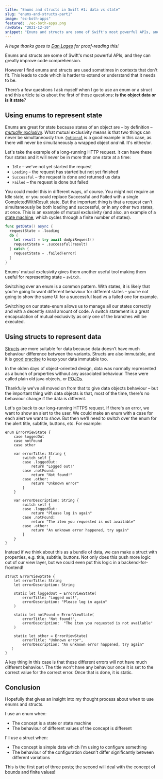 ```yaml
---
title: "Enums and structs in Swift #1: data vs state"
slug: "enums-and-structs-part1"
image: "ec-both-apps"
featured: ./ec-both-apps.png
rawDate: "2021-12-30"
snippet: "Enums and structs are some of Swift's most powerful APIs, and they can greatly improve code comprehension. But how do you decide which one to use?"
---
```


_A huge thanks goes to [Dan Lages](https://twitter.com/danlages1) for proof-reading this!_

Enums and structs are some of Swift's most powerful APIs, and they can greatly improve code comprehension.

However I find enums and structs are used sometimes in contexts that don't fit. This leads to code which is harder to extend or understand that it needs to be.

There’s a few questions I ask myself when I go to use an enum or a struct and this article talks about the first of those questions: **is the object data or is it state**?

## Using enums to represent state

Enums are great for state because states of an object are – by definition – *[mutually exclusive](https://en.wikipedia.org/wiki/Mutual_exclusivity)*. What mutual exclusivity means is that two things can never be simultaneously true. [`Optional`](https://docs.swift.org/swift-book/LanguageGuide/TheBasics.html#ID330) is a good example in this case, as there will never be simultaneously a wrapped object *and* nil. It's either/or.

Let's take the example of a long-running HTTP request. It can have these four states and it will never be in more than one state at a time:

- `Idle` – we've not yet started the request
- `Loading` – the request has started but not yet finished
- `Successful` – the request is done and returned us data
- `Failed` – the request is done but failed

You could model this in different ways, of course. You might not require an Idle state, or you could replace Successful and Failed with a single CompletedWithResult state. But the important thing is that a request can't simultaneously be both loading and successful, or in any other two states, at once. This is an example of mutual exclusivity (and also, an example of a [state machine](https://en.wikipedia.org/wiki/Finite-state_machine), which cycles through a finite number of states).

```swift
func getData() async {
  requestState = .loading
  do {
    let result = try await doApiRequest()
    requestState = .successful(result)
  } catch {
    requestState = .failed(error)
  }
}
```

Enums' mutual exclusivity gives them another useful tool making them useful for representing state – `switch`.

Switching over an enum is a common pattern. With states, it is likely that you're going to want different behaviour for different states – you're not going to show the same UI for a successful load vs a failed one for example.

Switching on our state-enum allows us to manage all our states correctly and with a decently small amount of code. A switch statement is a great encapsulation of mutual exclusivity as only one of the branches will be executed.

## Using structs to represent data

[Structs](https://docs.swift.org/swift-book/LanguageGuide/ClassesAndStructures.html) are more suitable for data because data doesn't have much behaviour difference between the variants. Structs are also immutable, and it is [good practise](https://redux.js.org/faq/immutable-data#what-are-the-benefits-of-immutability) to keep your data immutable too.

In the olden days of object-oriented design, data was normally represented as a bunch of properties without any associated behaviour. These were called plain old java objects, or [POJOs](https://www.geeksforgeeks.org/pojo-vs-java-beans/).

Thankfully we've all moved on from that to give data objects behaviour – but the important thing with data objects is that, most of the time, there's no behaviour change if the data is different.

Let's go back to our long-running HTTPS request. If there's an error, we want to show an alert to the user. We could make an enum with a case for each alert we want to show. But then we'll need to switch over the enum for the alert title, subtitle, buttons, etc. For example:

```
enum ErrorViewState {
    case loggedOut
    case notFound
    case other

    var errorTitle: String {
        switch self {
        case .loggedOut:
            return "Logged out!"
        case .notFound:
            return "Not found!"
        case .other:
            return "Unknown error"
        }
    }

    var errorDescription: String {
        switch self {
        case .loggedOut:
            return "Please log in again"
        case .notFound:
            return "The item you requested is not available"
        case .other:
            return "An unknown error happened, try again"
        }
    }
}
```

Instead if we think about this as a bundle of data, we can make a struct with properties, e.g. title, subtitle, buttons. Not only does this push more logic out of our view layer, but we could even put this logic in a backend-for-frontend!

```
struct ErrorViewState {
    let errorTitle: String
    let errorDescription: String

    static let loggedOut = ErrorViewState(
        errorTitle: "Logged out!",
        errorDescription: "Please log in again"
    )

    static let notFound = ErrorViewState(
        errorTitle: "Not found!",
        errorDescription:  "The item you requested is not available"
    )

    static let other = ErrorViewState(
        errorTitle: "Unknown error",
        errorDescription: "An unknown error happened, try again"
   )
}
```

A key thing in this case is that these different errors will not have much different behaviour. The title won't have any behaviour once it is set to the correct value for the correct error. Once that is done, it is static.

## Conclusion

Hopefully that gives an insight into my thought process about when to use enums and structs.

I use an enum when:
- The concept is a state or state machine
- The behaviour of different values of the concept is different

I'll use a struct when:
- The concept is simple data which I'm using to configure something
- The behaviour of the configuration doesn't differ significantly between different variations

This is the first part of three posts; the second will deal with the concept of bounds and finite values!